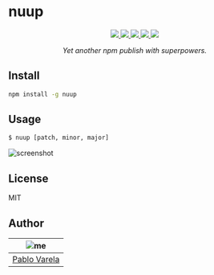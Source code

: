 # nuup

<p align="center">
  <a href="https://travis-ci.org/pablopunk/nuup"><img src="https://img.shields.io/travis/pablopunk/nuup.svg" /> </a>
  <a href="https://codecov.io/gh/pablopunk/nuup"><img src="https://img.shields.io/codecov/c/github/pablopunk/nuup.svg" /> </a>
  <a href="https://standardjs.com"><img src="https://img.shields.io/badge/code%20style-standard-06bf94.svg" /> </a>
  <a href="https://github.com/pablopunk/miny"><img src="https://img.shields.io/badge/made_with-miny-1eced8.svg" /> </a>
  <a href="https://www.npmjs.com/package/nuup"><img src="https://img.shields.io/npm/dt/nuup.svg" /></a>
</p>

<p align="center">
  <i>Yet another npm publish with superpowers.</i>
</p>


## Install

```sh
npm install -g nuup
```


## Usage

```sh
$ nuup [patch, minor, major]
```

![screenshot](https://github.com/pablopunk/art/raw/master/nuup/screenshot.gif)


## License

MIT


## Author

| ![me](https://gravatar.com/avatar/fa50aeff0ddd6e63273a068b04353d9d?size=100)           |
| --------------------------------- |
| [Pablo Varela](https://pablo.life)   |

